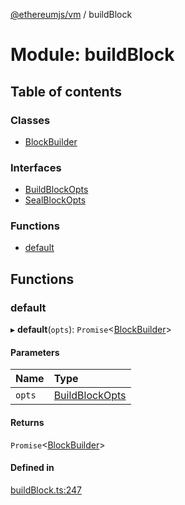 [@ethereumjs/vm](../README.md) / buildBlock

# Module: buildBlock

## Table of contents

### Classes

- [BlockBuilder](../classes/buildblock.blockbuilder.md)

### Interfaces

- [BuildBlockOpts](../interfaces/buildblock.buildblockopts.md)
- [SealBlockOpts](../interfaces/buildblock.sealblockopts.md)

### Functions

- [default](buildblock.md#default)

## Functions

### default

▸ **default**(`opts`): `Promise`<[BlockBuilder](../classes/buildblock.blockbuilder.md)\>

#### Parameters

| Name | Type |
| :------ | :------ |
| `opts` | [BuildBlockOpts](../interfaces/buildblock.buildblockopts.md) |

#### Returns

`Promise`<[BlockBuilder](../classes/buildblock.blockbuilder.md)\>

#### Defined in

[buildBlock.ts:247](https://github.com/ethereumjs/ethereumjs-monorepo/blob/master/packages/vm/src/buildBlock.ts#L247)
